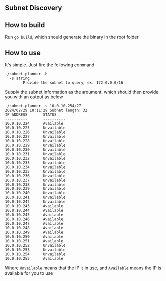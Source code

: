 Subnet Discovery
---

## How to build

Run `go build`, which should generate the binary in the root folder

## How to use

It's simple. Just fire the following command

```
./subnet-planner -h
  -s string
    	Provide the subnet to query, ex: 172.0.0.0/16
```

Supply the subnet information as the argument, which should then provide you with an output as below

```
./subnet-planner -s 10.0.10.254/27
2024/02/29 10:11:29 Subnet length: 32
IP ADDRESS		 STATUS
----------		 ----------
10.0.10.224		 Available
10.0.10.225		 Unvailable
10.0.10.226		 Unvailable
10.0.10.227		 Unvailable
10.0.10.228		 Unvailable
10.0.10.229		 Unvailable
10.0.10.230		 Unvailable
10.0.10.231		 Unvailable
10.0.10.232		 Unvailable
10.0.10.233		 Unvailable
10.0.10.234		 Unvailable
10.0.10.235		 Unvailable
10.0.10.236		 Unvailable
10.0.10.237		 Unvailable
10.0.10.238		 Unvailable
10.0.10.239		 Unvailable
10.0.10.240		 Unvailable
10.0.10.241		 Unvailable
10.0.10.242		 Unvailable
10.0.10.243		 Available
10.0.10.244		 Available
10.0.10.245		 Available
10.0.10.246		 Available
10.0.10.247		 Available
10.0.10.248		 Available
10.0.10.249		 Available
10.0.10.250		 Available
10.0.10.251		 Available
10.0.10.252		 Unvailable
10.0.10.253		 Unvailable
10.0.10.254		 Unvailable
10.0.10.255		 Available
```

Where `Unvailable` means that the IP is in use, and `Available` means the IP is available for you to use